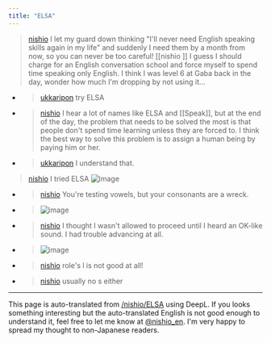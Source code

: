 ```yaml
---
title: "ELSA"
---
```




> [nishio](https://twitter.com/nishio/status/1648181108713074688) I let my guard down thinking "I'll never need English speaking skills again in my life" and suddenly I need them by a month from now, so you can never be too careful! [[nishio ]] I guess I should charge for an English conversation school and force myself to spend time speaking only English. I think I was level 6 at Gaba back in the day, wonder how much I'm dropping by not using it...
- > [ukkaripon](https://twitter.com/ukkaripon/status/1648183862021984256) try ELSA
- > [nishio](https://twitter.com/nishio/status/1648184540635222017) I hear a lot of names like ELSA and [[Speak]], but at the end of the day, the problem that needs to be solved the most is that people don't spend time learning unless they are forced to. I think the best way to solve this problem is to assign a human being by paying him or her.
- > [ukkaripon](https://twitter.com/ukkaripon/status/1648184609975463936) I understand that.

> [nishio](https://twitter.com/nishio/status/1650532375863128065/photo/1) I tried ELSA
>  ![image](https://pbs.twimg.com/media/FufeciJacAAGcrk?format=jpg&name=large#.png)
- > [nishio](https://twitter.com/nishio/status/1650534677219004417) You're testing vowels, but your consonants are a wreck.
- >  ![image](https://pbs.twimg.com/media/FufgijxaUAA_mC8?format=jpg&name=large#.png)
- > [nishio](https://twitter.com/nishio/status/1650537075811454977) I thought I wasn't allowed to proceed until I heard an OK-like sound. I had trouble advancing at all.
- >  ![image](https://pbs.twimg.com/media/FufiuI2aIAAaNzu?format=jpg&name=large#.png)
- > [nishio](https://twitter.com/nishio/status/1650539905511198720) role's l is not good at all!
- > [nishio](https://twitter.com/nishio/status/1650540809136250882) usually no s either

---
This page is auto-translated from [/nishio/ELSA](https://scrapbox.io/nishio/ELSA) using DeepL. If you looks something interesting but the auto-translated English is not good enough to understand it, feel free to let me know at [@nishio_en](https://twitter.com/nishio_en). I'm very happy to spread my thought to non-Japanese readers.